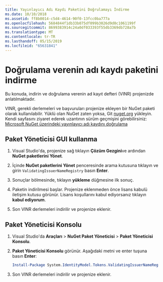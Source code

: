 ```yaml
---
title: Yayınlayıcı Adı Kaydı Paketini Doğrulamayı İndirme
ms.date: 10/10/2018
ms.assetid: ff8b0014-c5d4-4614-90f0-13fcc0ba777a
ms.openlocfilehash: 5684844f1db33b075df099b3026d9d0c1061199f
ms.sourcegitcommit: 8699383914c24a0df033393f55db3369db728a7b
ms.translationtype: MT
ms.contentlocale: tr-TR
ms.lasthandoff: 05/15/2019
ms.locfileid: "65631841"
---
```

# <a name="download-the-validating-issuer-name-registry-package"></a>Doğrulama verenin adı kaydı paketini indirme

Bu konuda, indirin ve doğrulama verenin ad kayıt defteri (VINR) projenizde anlatılmaktadır.

VINR, gerekli derlemeleri ve başvuruları projenize ekleyen bir NuGet paketi olarak kullanılabilir. Yüklü olan NuGet zaten yoksa, Git [nuget.org](https://nuget.org) yükleyin. Kendi sayfasını ziyaret ederek uzantının sürüm geçmişini görebilirsiniz: [Microsoft NuGet üzerindeki yayınlayıcı adı kaydını doğrulama](https://nuget.org/packages/System.IdentityModel.Tokens.ValidatingIssuerNameRegistry/)

## <a name="use-the-package-manager-gui"></a>Paket Yöneticisi GUI kullanma

1. Visual Studio'da, projenize sağ tıklayın **Çözüm Gezgini**ve ardından **NuGet paketlerini Yönet**.

2. İçinde **NuGet paketlerini Yönet** penceresinde arama kutusuna tıklayın ve girin `ValidatingIssuerNameRegistry` basın **Enter**.

3. Sonuçlar bölmesinde, tıklayın **yükleme** düğmesine ilk sonuç.

4. Paketin indirilmesi başlar. Projenize eklenmeden önce lisans kabulü iletişim kutusu görünür. Lisans koşullarını kabul ediyorsanız tıklayın **kabul ediyorum**.

5. Son VINR derlemeleri indirilir ve projenize eklenir.

## <a name="use-the-package-manager-console"></a>Paket Yöneticisi Konsolu

1. Visual Studio'da **Araçları** > **NuGet Paket Yöneticisi** > **Paket Yöneticisi Konsolu**.

2. **Paket Yöneticisi Konsolu** görünür. Aşağıdaki metni ve enter tuşuna basın **Enter**:

    ```powershell
    Install-Package System.IdentityModel.Tokens.ValidatingIssuerNameRegistry
    ```

3. Son VINR derlemeleri indirilir ve projenize eklenir.
